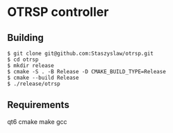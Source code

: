 # OTRSP controller

## Building
```console
$ git clone git@github.com:Staszyslaw/otrsp.git
$ cd otrsp
$ mkdir release
$ cmake -S . -B Release -D CMAKE_BUILD_TYPE=Release
$ cmake --build Release
$ ./release/otrsp
```

## Requirements
qt6
cmake
make
gcc
